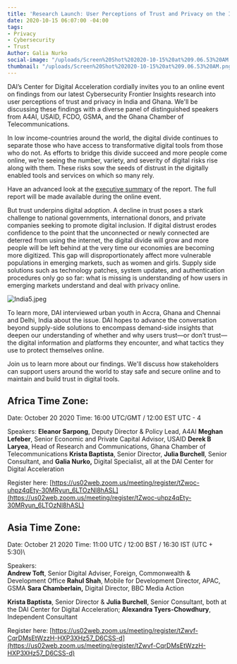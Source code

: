 ```yaml
---
title: 'Research Launch: User Perceptions of Trust and Privacy on the Internet'
date: 2020-10-15 06:07:00 -04:00
tags:
- Privacy
- Cybersecurity
- Trust
Author: Galia Nurko
social-image: "/uploads/Screen%20Shot%202020-10-15%20at%209.06.53%20AM.png"
thumbnail: "/uploads/Screen%20Shot%202020-10-15%20at%209.06.53%20AM.png"
---
```


DAI’s Center for Digital Acceleration cordially invites you to an online event on findings from our latest Cybersecurity Frontier Insights research into user perceptions of trust and privacy in India and Ghana. We'll be discussing these findings with a diverse panel of distinguished speakers from A4AI, USAID, FCDO, GSMA, and the Ghana Chamber of Telecommunications. 
<!--more-->

In low income-countries around the world, the digital divide continues to separate those who have access to transformative digital tools from those who do not. As efforts to bridge this divide succeed and more people come online, we’re seeing the number, variety, and severity of digital risks rise along with them. These risks sow the seeds of distrust in the digitally enabled tools and services on which so many rely.

<aside>
<p>Have an advanced look at the <a href="https://www.dai.com/fi-cyber-user-trust-summary.pdf">executive summary</a> of the report. The full report will be made available during the online event.</p>
</aside>

But trust underpins digital adoption. A decline in trust poses a stark challenge to national governments, international donors, and private companies seeking to promote digital inclusion. If digital distrust erodes confidence to the point that the unconnected or newly connected are deterred from using the internet, the digital divide will grow and more people will be left behind at the very time our economies are becoming more digitized. This gap will disproportionately affect more vulnerable populations in emerging markets, such as women and girls. Supply side solutions such as technology patches, system updates, and authentication procedures only go so far: what is missing is understanding of how users in emerging markets understand and deal with privacy online.

![India5.jpeg](/uploads/Screen%20Shot%202020-10-15%20at%209.06.53%20AM.png)

To learn more, DAI interviewed urban youth in Accra, Ghana and Chennai and Delhi, India about the issue. DAI hopes to advance the conversation beyond supply-side solutions to encompass demand-side insights that deepen our understanding of whether and why users trust—or don’t trust—the digital information and platforms they encounter, and what tactics they use to protect themselves online.

Join us to learn more about our findings. We'll discuss how stakeholders can support users around the world to stay safe and secure online and to maintain and build trust in digital tools.

## Africa Time Zone:

Date: October 20 2020
Time: 16:00 UTC/GMT / 12:00 EST UTC - 4

Speakers:
**Eleanor Sarpong**, Deputy Director & Policy Lead, A4AI
**Meghan Lefeber**, Senior Economic and Private Capital Advisor, USAID
**Derek B Laryea**, Head of Research and Communications, Ghana Chamber of Telecommunications
**Krista Baptista**, Senior Director, **Julia Burchell**, Senior Consultant, and **Galia Nurko,** Digital Specialist, all at the DAI Center for Digital Acceleration

Register here: [https://us02web.zoom.us/meeting/register/tZwoc-uhpz4qEty-30MRyun_6LTOzNl8hASL](https://us02web.zoom.us/meeting/register/tZwoc-uhpz4qEty-30MRyun_6LTOzNl8hASL)

## Asia Time Zone:

Date: October 21 2020
Time: 11:00 UTC / 12:00 BST / 16:30 IST (UTC \+ 5:30)\\

Speakers:\
**Andrew Toft**, Senior Digital Adviser, Foreign, Commonwealth & Development Office
**Rahul Shah**, Mobile for Development Director, APAC, GSMA
**Sara Chamberlain,** Digital Director, BBC Media Action

**Krista Baptista**, Senior Director & **Julia Burchell**, Senior Consultant, both at the DAI Center for Digital Acceleration; **Alexandra Tyers-Chowdhury**, Independent Consultant

Register here: [https://us02web.zoom.us/meeting/register/tZwvf-CqrDMsEtWzzH-HXP3XHz57_D6CSS-d](https://us02web.zoom.us/meeting/register/tZwvf-CqrDMsEtWzzH-HXP3XHz57_D6CSS-d)
